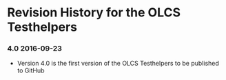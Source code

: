 # Revision History for the OLCS Testhelpers ### 4.0 2016-09-23 - Version 4.0 is the first version of the OLCS Testhelpers to be published to GitHub